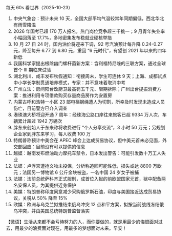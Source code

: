 每天 60s 看世界（2025-10-23）

1. 中央气象台：预计未来 10 天，全国大部平均气温较常年同期偏低，西北华北有雨雪降温
2. 2026 年国考已超 170 万人报名，热门岗位竞争超三千挑一；9 月青年失业率小幅回落至 17.7%，多地密集发布稳就业硬核举措
3. 10 月 27 日 24 时，国内油价将迎来下调，92 号汽油预计每升降 0.24-0.27 元，降至每升 6.77 到 6.80 元，重回 “6 元时代”，有望创 2021 年以来的四年新低
4. 我国科学家提出根除幽门螺杆菌新方案：含利福特尼唑的三联方案，通过全球首个 III 期临床试验
5. 湖北利川、咸丰发布秋假通知：衔接周末，学生可连休 9 天；上海、成都试点中小学长学制贯通培养模式，专家：并不意味着取消中考
6. 广州立法：房间阳台改厨卫最高罚五千元、限期拆除；广州出台提振消费方案：推进利用专项借款购买存量商品房作为安置房
7. 内蒙古呼和浩特一小区 23 部电梯钢绳遭人为切割，所幸及时发现未造成人员伤亡，目前警方已介入调查
8. 港珠澳大桥将迎开通 7 周年：经珠海公路口岸往来旅客已超 9334 万人次，车辆累计超过 1942 万辆次
9. 胖东来创始人于东来称将收费进行 “个人分享交流”，3 小时 50 万元；另规划企业家到胖东来学习，每人收费 100 万
10. 特朗普称预计中美会在 APEC 峰会上达成贸易协议，但中美元首未必见面，外交部回应：目前没有可以提供的信息
11. 越媒：越南发布燃油动力摩托车禁令，日本发出警告：可能引发数十万工人失业
12. 法媒：卢浮宫遭抢文物未投保，分析称追回可能性低，损失或达 8800 万欧元；法国另一博物馆 6 公斤金块被盗，一名中国 24 岁女子被捕
13. 法媒：法前总统萨科齐正式服刑，成首位入狱的前欧盟国家元首，狱中配备两名安保人员，为其提供近身保护
14. 美媒：特朗普称印度同意减少采购俄罗斯石油，印度与美国接近达成贸易协议，关税从 50% 降至 15%
15. 欧媒：欧洲与乌克兰拟推结束俄乌冲突 12 点和平方案，拟按当前战线冻结俄乌冲突，并由美国总统特朗普监督落实

【微语】生活从来都不会亏待努力的人，而你要做的，就是用最少的悔恨面对过去，用最少的浪费面对现在，用最多的梦想面对未来。早安！